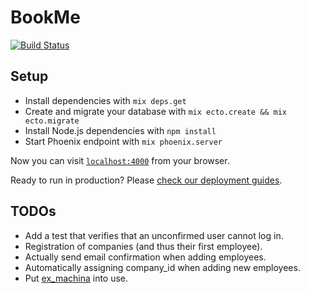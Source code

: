# BookMe

[![Build Status](https://travis-ci.org/sveittir-finnar/book-me.svg?branch=master)](https://travis-ci.org/sveittir-finnar/book-me)

## Setup

  * Install dependencies with `mix deps.get`
  * Create and migrate your database with `mix ecto.create && mix ecto.migrate`
  * Install Node.js dependencies with `npm install`
  * Start Phoenix endpoint with `mix phoenix.server`

Now you can visit [`localhost:4000`](http://localhost:4000) from your browser.

Ready to run in production? Please [check our deployment guides](http://www.phoenixframework.org/docs/deployment).

## TODOs

* Add a test that verifies that an unconfirmed user cannot log in.
* Registration of companies (and thus their first employee).
* Actually send email confirmation when adding employees.
* Automatically assigning company_id when adding new employees.
* Put [ex_machina](https://github.com/thoughtbot/ex_machina) into use.
